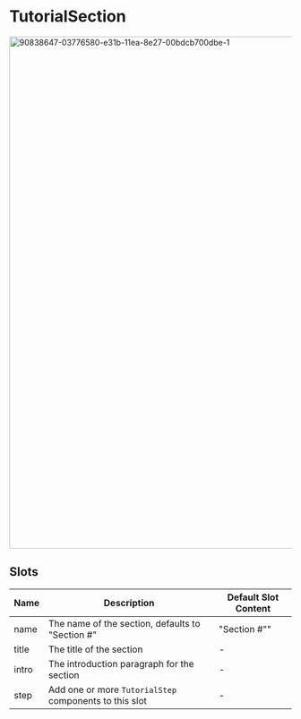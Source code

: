 # TutorialSection

<img width="915" alt="90838647-03776580-e31b-11ea-8e27-00bdcb700dbe-1" src="https://user-images.githubusercontent.com/611996/90840201-f78da280-e31e-11ea-99f4-4f2866a65d3f.png">

## Slots

<!-- @vuese:TutorialSection:slots:start -->
|Name|Description|Default Slot Content|
|---|---|---|
|name|The name of the section, defaults to "Section #"|"Section #""|
|title|The title of the section|-|
|intro|The introduction paragraph for the section|-|
|step|Add one or more `TutorialStep` components to this slot|-|

<!-- @vuese:TutorialSection:slots:end -->


